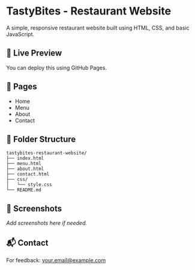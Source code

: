 # TastyBites - Restaurant Website

A simple, responsive restaurant website built using HTML, CSS, and basic JavaScript.

## 🔗 Live Preview
You can deploy this using GitHub Pages.

## 📁 Pages
- Home
- Menu
- About
- Contact

## 📂 Folder Structure
```
tastybites-restaurant-website/
├── index.html
├── menu.html
├── about.html
├── contact.html
├── css/
│   └── style.css
└── README.md
```

## 📸 Screenshots
_Add screenshots here if needed._

## 📬 Contact
For feedback: your.email@example.com
